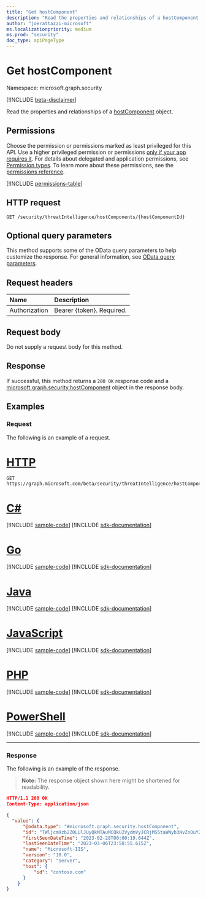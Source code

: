```yaml
---
title: "Get hostComponent"
description: "Read the properties and relationships of a hostComponent object."
author: "joerattazzi-microsoft"
ms.localizationpriority: medium
ms.prod: "security"
doc_type: apiPageType
---
```


# Get hostComponent

Namespace: microsoft.graph.security

[!INCLUDE [beta-disclaimer](../../includes/beta-disclaimer.md)]

Read the properties and relationships of a [hostComponent](../resources/security-hostcomponent.md) object.

## Permissions

Choose the permission or permissions marked as least privileged for this API. Use a higher privileged permission or permissions [only if your app requires it](/graph/permissions-overview#best-practices-for-using-microsoft-graph-permissions). For details about delegated and application permissions, see [Permission types](/graph/permissions-overview#permission-types). To learn more about these permissions, see the [permissions reference](/graph/permissions-reference).

<!-- { "blockType": "permissions", "name": "security_hostcomponent_get" } -->
[!INCLUDE [permissions-table](../includes/permissions/security-hostcomponent-get-permissions.md)]

## HTTP request

<!-- {
  "blockType": "ignored"
}
-->
``` http
GET /security/threatIntelligence/hostComponents/{hostComponentId}
```

## Optional query parameters

This method supports some of the OData query parameters to help customize the response. For general information, see [OData query parameters](/graph/query-parameters).

## Request headers

|Name|Description|
|:---|:---|
|Authorization|Bearer {token}. Required.|

## Request body

Do not supply a request body for this method.

## Response

If successful, this method returns a `200 OK` response code and a [microsoft.graph.security.hostComponent](../resources/security-hostcomponent.md) object in the response body.

## Examples

### Request

The following is an example of a request.
# [HTTP](#tab/http)
<!-- {
  "blockType": "request",
  "name": "get_hostcomponent",
  "sampleKeys": ["TWljcm9zb2Z0LUlJUyQkMTAuMCQkU2VydmVyJCRjMS5taWNyb3NvZnQuY29t"]
}
-->
``` http
GET https://graph.microsoft.com/beta/security/threatIntelligence/hostComponents/TWljcm9zb2Z0LUlJUyQkMTAuMCQkU2VydmVyJCRjMS5taWNyb3NvZnQuY29t
```

# [C#](#tab/csharp)
[!INCLUDE [sample-code](../includes/snippets/csharp/get-hostcomponent-csharp-snippets.md)]
[!INCLUDE [sdk-documentation](../includes/snippets/snippets-sdk-documentation-link.md)]

# [Go](#tab/go)
[!INCLUDE [sample-code](../includes/snippets/go/get-hostcomponent-go-snippets.md)]
[!INCLUDE [sdk-documentation](../includes/snippets/snippets-sdk-documentation-link.md)]

# [Java](#tab/java)
[!INCLUDE [sample-code](../includes/snippets/java/get-hostcomponent-java-snippets.md)]
[!INCLUDE [sdk-documentation](../includes/snippets/snippets-sdk-documentation-link.md)]

# [JavaScript](#tab/javascript)
[!INCLUDE [sample-code](../includes/snippets/javascript/get-hostcomponent-javascript-snippets.md)]
[!INCLUDE [sdk-documentation](../includes/snippets/snippets-sdk-documentation-link.md)]

# [PHP](#tab/php)
[!INCLUDE [sample-code](../includes/snippets/php/get-hostcomponent-php-snippets.md)]
[!INCLUDE [sdk-documentation](../includes/snippets/snippets-sdk-documentation-link.md)]

# [PowerShell](#tab/powershell)
[!INCLUDE [sample-code](../includes/snippets/powershell/get-hostcomponent-powershell-snippets.md)]
[!INCLUDE [sdk-documentation](../includes/snippets/snippets-sdk-documentation-link.md)]

---

### Response

The following is an example of the response.
>**Note:** The response object shown here might be shortened for readability.
<!-- {
  "blockType": "response",
  "truncated": true,
  "@odata.type": "microsoft.graph.security.hostComponent"
}
-->
``` json
HTTP/1.1 200 OK
Content-Type: application/json

{
  "value": {
      "@odata.type": "#microsoft.graph.security.hostComponent",
      "id": "TWljcm9zb2Z0LUlJUyQkMTAuMCQkU2VydmVyJCRjMS5taWNyb3NvZnQuY29t",
      "firstSeenDateTime": "2023-02-28T00:00:19.644Z",
      "lastSeenDateTime": "2023-03-06T23:58:55.615Z",
      "name": "Microsoft-IIS",
      "version": "10.0",
      "category": "Server",
      "host": {
          "id": "contoso.com"
      }
    }
}
```
